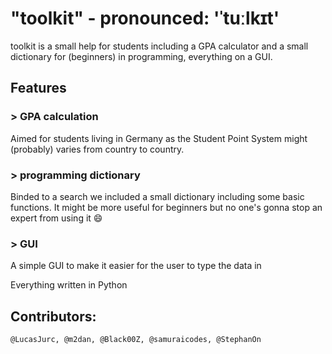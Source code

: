 # "toolkit" - pronounced: 'ˈtuːlkɪt'

toolkit is a small help for students including a GPA calculator and a small dictionary for (beginners) in programming, everything on a GUI.

## Features

### > GPA calculation
Aimed for students living in Germany as the Student Point System might (probably) varies from country to country.

### > programming dictionary
Binded to a search we included a small dictionary including some basic functions. It might be more useful for beginners but no one's gonna stop an expert from using it :smile:

### > GUI
A simple GUI to make it easier for the user to type the data in


Everything written in Python
## Contributors:
  ```@LucasJurc, @m2dan, @Black00Z, @samuraicodes, @StephanOn```
